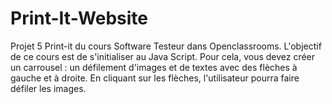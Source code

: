 # Print-It-Website
Projet 5 Print-it du cours Software Testeur dans Openclassrooms. L'objectif de ce cours est de s'initialiser au Java Script. Pour cela, vous devez créer un carrousel : un défilement d'images et de textes avec des flèches à gauche et à droite. En cliquant sur les flèches, l'utilisateur pourra faire défiler les images.

